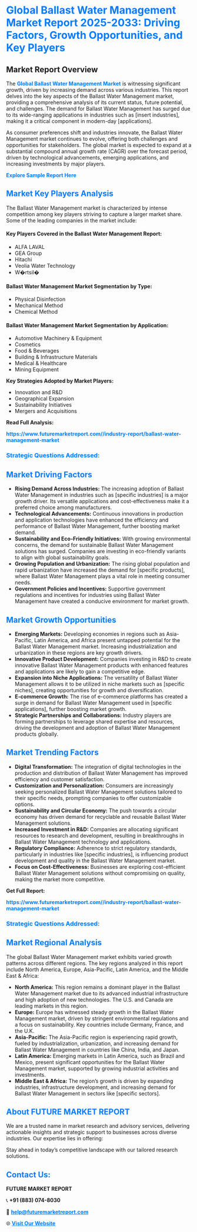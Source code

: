 <h1 style="color: #007BFF;">Global Ballast Water Management Market Report 2025-2033: Driving Factors, Growth Opportunities, and Key Players</h1>

<section id="overview">
<h2>Market Report Overview</h2>
<p>The <a href="https://www.futuremarketreport.com//industry-report/ballast-water-management-market" style="color: #007BFF; text-decoration: none;"><strong>Global Ballast Water Management Market</strong></a> is witnessing significant growth, driven by increasing demand across various industries. This report delves into the key aspects of the Ballast Water Management market, providing a comprehensive analysis of its current status, future potential, and challenges. The demand for Ballast Water Management has surged due to its wide-ranging applications in industries such as [insert industries], making it a critical component in modern-day [applications].</p>
<p>As consumer preferences shift and industries innovate, the Ballast Water Management market continues to evolve, offering both challenges and opportunities for stakeholders. The global market is expected to expand at a substantial compound annual growth rate (CAGR) over the forecast period, driven by technological advancements, emerging applications, and increasing investments by major players.</p>
</section>

<section id="overview">
<p><a href="https://www.futuremarketreport.com//request-sample/reportId=63987" style="color: #007BFF; text-decoration: none;"><strong>Explore Sample Report Here</strong></a></p>
</section>

<section id="key-players">
<h2 style="color: #007BFF;">Market Key Players Analysis</h2>
<p>The Ballast Water Management market is characterized by intense competition among key players striving to capture a larger market share. Some of the leading companies in the market include:</p>
<h4>Key Players Covered in the Ballast Water Management Report:</h4>
<ul><li>ALFA LAVAL</li><li>GEA Group</li><li>Hitachi</li><li>Veolia Water Technology</li><li>W�rtsil�</li></ul>
<h4>Ballast Water Management Market Segmentation by Type:</h4>
<ul><li>Physical Disinfection</li><li>Mechanical Method</li><li>Chemical Method</li></ul>

<h4>Ballast Water Management Market Segmentation by Application:</h4>
<ul><li>Automotive Machinery &amp; Equipment</li><li>Cosmetics</li><li>Food &amp; Beverages</li><li>Building &amp; Infrastructure Materials</li><li>Medical &amp; Healthcare</li><li>Mining Equipment</li></ul>
<p><strong>Key Strategies Adopted by Market Players:</strong></p>
<ul>
<li>Innovation and R&D</li>
<li>Geographical Expansion</li>
<li>Sustainability Initiatives</li>
<li>Mergers and Acquisitions</li>
</ul>
</section>

<section>
<p><strong>Read Full Analysis: </strong></p><a href="https://www.futuremarketreport.com//industry-report/ballast-water-management-market" style="color: #007BFF; text-decoration: none;"><strong>https://www.futuremarketreport.com//industry-report/ballast-water-management-market</strong></a>
<h3 style="color: #007BFF;">Strategic Questions Addressed:</h3>
</section>

<section id="driving-factors">
<h2 style="color: #007BFF;">Market Driving Factors</h2>
<ul>
<li><strong>Rising Demand Across Industries:</strong> The increasing adoption of Ballast Water Management in industries such as [specific industries] is a major growth driver. Its versatile applications and cost-effectiveness make it a preferred choice among manufacturers.</li>
<li><strong>Technological Advancements:</strong> Continuous innovations in production and application technologies have enhanced the efficiency and performance of Ballast Water Management, further boosting market demand.</li>
<li><strong>Sustainability and Eco-Friendly Initiatives:</strong> With growing environmental concerns, the demand for sustainable Ballast Water Management solutions has surged. Companies are investing in eco-friendly variants to align with global sustainability goals.</li>
<li><strong>Growing Population and Urbanization:</strong> The rising global population and rapid urbanization have increased the demand for [specific products], where Ballast Water Management plays a vital role in meeting consumer needs.</li>
<li><strong>Government Policies and Incentives:</strong> Supportive government regulations and incentives for industries using Ballast Water Management have created a conducive environment for market growth.</li>
</ul>
</section>

<section id="growth-opportunities">
<h2 style="color: #007BFF;">Market Growth Opportunities</h2>
<ul>
<li><strong>Emerging Markets:</strong> Developing economies in regions such as Asia-Pacific, Latin America, and Africa present untapped potential for the Ballast Water Management market. Increasing industrialization and urbanization in these regions are key growth drivers.</li>
<li><strong>Innovative Product Development:</strong> Companies investing in R&D to create innovative Ballast Water Management products with enhanced features and applications are likely to gain a competitive edge.</li>
<li><strong>Expansion into Niche Applications:</strong> The versatility of Ballast Water Management allows it to be utilized in niche markets such as [specific niches], creating opportunities for growth and diversification.</li>
<li><strong>E-commerce Growth:</strong> The rise of e-commerce platforms has created a surge in demand for Ballast Water Management used in [specific applications], further boosting market growth.</li>
<li><strong>Strategic Partnerships and Collaborations:</strong> Industry players are forming partnerships to leverage shared expertise and resources, driving the development and adoption of Ballast Water Management products globally.</li>
</ul>
</section>

<section id="trending-factors">
<h2 style="color: #007BFF;">Market Trending Factors</h2>
<ul>
<li><strong>Digital Transformation:</strong> The integration of digital technologies in the production and distribution of Ballast Water Management has improved efficiency and customer satisfaction.</li>
<li><strong>Customization and Personalization:</strong> Consumers are increasingly seeking personalized Ballast Water Management solutions tailored to their specific needs, prompting companies to offer customizable options.</li>
<li><strong>Sustainability and Circular Economy:</strong> The push towards a circular economy has driven demand for recyclable and reusable Ballast Water Management solutions.</li>
<li><strong>Increased Investment in R&D:</strong> Companies are allocating significant resources to research and development, resulting in breakthroughs in Ballast Water Management technology and applications.</li>
<li><strong>Regulatory Compliance:</strong> Adherence to strict regulatory standards, particularly in industries like [specific industries], is influencing product development and quality in the Ballast Water Management market.</li>
<li><strong>Focus on Cost-Effectiveness:</strong> Businesses are exploring cost-efficient Ballast Water Management solutions without compromising on quality, making the market more competitive.</li>
</ul>
</section>

<section>
<p><strong>Get Full Report: </strong></p><a href="https://www.futuremarketreport.com//industry-report/ballast-water-management-market" style="color: #007BFF; text-decoration: none;"><strong>https://www.futuremarketreport.com//industry-report/ballast-water-management-market</strong></a>
<h3 style="color: #007BFF;">Strategic Questions Addressed:</h3>
</section>


<section id="regional-analysis">
<h2 style="color: #007BFF;">Market Regional Analysis</h2>
<p>The global Ballast Water Management market exhibits varied growth patterns across different regions. The key regions analyzed in this report include North America, Europe, Asia-Pacific, Latin America, and the Middle East & Africa:</p>
<ul>
<li><strong>North America:</strong> This region remains a dominant player in the Ballast Water Management market due to its advanced industrial infrastructure and high adoption of new technologies. The U.S. and Canada are leading markets in this region.</li>
<li><strong>Europe:</strong> Europe has witnessed steady growth in the Ballast Water Management market, driven by stringent environmental regulations and a focus on sustainability. Key countries include Germany, France, and the U.K.</li>
<li><strong>Asia-Pacific:</strong> The Asia-Pacific region is experiencing rapid growth, fueled by industrialization, urbanization, and increasing demand for Ballast Water Management in countries like China, India, and Japan.</li>
<li><strong>Latin America:</strong> Emerging markets in Latin America, such as Brazil and Mexico, present significant opportunities for the Ballast Water Management market, supported by growing industrial activities and investments.</li>
<li><strong>Middle East & Africa:</strong> The region’s growth is driven by expanding industries, infrastructure development, and increasing demand for Ballast Water Management in sectors like [specific sectors].</li>
</ul>
</section>

<footer>
<h2 style="color: #007BFF;">About FUTURE MARKET REPORT</h2>
<p>We are a trusted name in market research and advisory services, delivering actionable insights and strategic support to businesses across diverse industries. Our expertise lies in offering:</p>

<p>Stay ahead in today’s competitive landscape with our tailored research solutions.</p>

<h2 style="color: #007BFF;">Contact Us:</h2>
<p><strong>FUTURE MARKET REPORT</strong></p>
<p>📞 <strong>+91 (883) 074-8030</strong></p>
<p>📧 <strong><a href="mailto:help@futuremarketreport.com" style="color: #007BFF;">help@futuremarketreport.com</a></strong></p>
<p>🌐 <strong><a href="https://www.futuremarketreport.com/" style="color: #007BFF;">Visit Our Website</a></strong></p>
</footer>